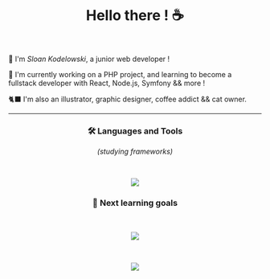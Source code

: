 <h1 align="center">Hello there ! ☕</h1>

<br />

👾 I'm _Sloan Kodelowski_, a junior web developer !

🚀 I'm currently working on a PHP project, and learning to become a fullstack developer with React, Node.js, Symfony && more !

🐈‍⬛ I'm also an illustrator, graphic designer, coffee addict && cat owner.

<hr />


<h3 align="center">🛠️ Languages and Tools</h3>
<p align="center"><i>(studying frameworks)</i></p>
<br />
<p align="center">
  <a href="https://skillicons.dev">
    <img src="https://skillicons.dev/icons?i=html,css,js,php,jquery,bootstrap,sass,react,redux,nodejs,express,mysql,mongodb,pug,git,github,figma,md,xd,ai,ps&perline=7" />
  </a>
</p>

<h3 align="center">🚀 Next learning goals</h3>
<br />
<p align="center">
  <a href="https://skillicons.dev">
    <img src="https://skillicons.dev/icons?i=symfony,docker,kubernetes,jenkins,heroku,aws,py" />
  </a>
</p>

<br />

<div align="center">

![](https://quotes-github-readme.vercel.app/api?type=vertical&theme=tokyonight)

</div>
